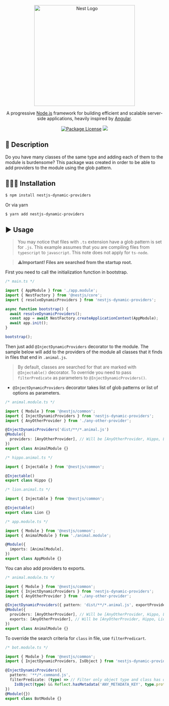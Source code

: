 <p align="center">
  <a href="http://nestjs.com/" target="blank"><img src="https://nestjs.com/img/logo_text.svg" width="320" alt="Nest Logo" /></a>
</p>

[travis-image]: https://api.travis-ci.org/nestjs/nest.svg?branch=master
[travis-url]: https://travis-ci.org/nestjs/nest
[linux-image]: https://img.shields.io/travis/nestjs/nest/master.svg?label=linux
[linux-url]: https://travis-ci.org/nestjs/nest

  <p align="center">A progressive <a href="http://nodejs.org" target="blank">Node.js</a> framework for building efficient and scalable server-side applications, heavily inspired by <a href="https://angular.io" target="blank">Angular</a>.</p>
    <p align="center">
<a href="https://github.com/fjodor-rybakov/discord-nestjs/blob/master/LICENSE"><img src="https://img.shields.io/npm/l/@nestjs/core.svg" alt="Package License" /></a>
  <a href="https://paypal.com/paypalme/fjodorrybakov"><img src="https://img.shields.io/badge/Donate-PayPal-dc3d53.svg"/></a>
</p>

## 🧾 Description

Do you have many classes of the same type and adding each of them to the module is burdensome?
This package was created in order to be able to add providers to the module using the glob pattern.

## 👨🏻‍💻 Installation <a name="Installation"></a>

```bash
$ npm install nestjs-dynamic-providers
```

Or via yarn

```bash
$ yarn add nestjs-dynamic-providers
```

## ▶️ Usage <a name="Usage"></a>

> You may notice that files with `.ts` extension have a glob pattern is set for `.js`. This example assumes that you are
> compiling files from `typescript` to `javascript`. This note does not apply for `ts-node`.

> ⚠️**Important! Files are searched from the startup root.**

First you need to call the initialization function in bootstrap.

```typescript
/* main.ts */

import { AppModule } from './app.module';
import { NestFactory } from '@nestjs/core';
import { resolveDynamicProviders } from 'nestjs-dynamic-providers';

async function bootstrap() {
  await resolveDynamicProviders();
  const app = await NestFactory.createApplicationContext(AppModule);
  await app.init();
}

bootstrap();
```

Then just add `@InjectDynamicProviders` decorator to the module. The sample below will add to the providers of the module
all classes that it finds in files that end in `.animal.js`.

> By default, classes are searched for that are marked with `@Injectable()` decorator.
> To override you need to pass `filterPredicate` as parameters to `@InjectDynamicProviders()`.

- `@InjectDynamicProviders` decorator takes list of glob patterns or list of options as parameters.

```typescript
/* animal.module.ts */

import { Module } from '@nestjs/common';
import { InjectDynamicProviders } from 'nestjs-dynamic-providers';
import { AnyOtherProvider } from './any-other-provider';

@InjectDynamicProviders('dist/**/*.animal.js')
@Module({
  providers: [AnyOtherProvider], // Will be [AnyOtherProvider, Hippo, Lion]
})
export class AnimalModule {}
```

```typescript
/* hippo.animal.ts */

import { Injectable } from '@nestjs/common';

@Injectable()
export class Hippo {}
```

```typescript
/* lion.animal.ts */

import { Injectable } from '@nestjs/common';

@Injectable()
export class Lion {}
```

```typescript
/* app.module.ts */

import { Module } from '@nestjs/common';
import { AnimalModule } from './animal.module';

@Module({
  imports: [AnimalModule],
})
export class AppModule {}
```

You can also add providers to exports.

```typescript
/* animal.module.ts */

import { Module } from '@nestjs/common';
import { InjectDynamicProviders } from 'nestjs-dynamic-providers';
import { AnyOtherProvider } from './any-other-provider';

@InjectDynamicProviders({ pattern: 'dist/**/*.animal.js', exportProviders: true })
@Module({
  providers: [AnyOtherProvider], // Will be [AnyOtherProvider, Hippo, Lion]
  exports: [AnyOtherProvider], // Will be [AnyOtherProvider, Hippo, Lion]
})
export class AnimalModule {}
```

To override the search criteria for `class` in file, use `filterPredicart`.

```typescript
/* bot.module.ts */

import { Module } from '@nestjs/common';
import { InjectDynamicProviders, IsObject } from 'nestjs-dynamic-providers';

@InjectDynamicProviders({
  pattern: '**/*.command.js',
  filterPredicate: (type) => // Filter only object type and class has decorator with metadata key `ANY_METADATA_KEY`
    IsObject(type) && Reflect.hasMetadata('ANY_METADATA_KEY', type.prototype),
})
@Module({})
export class BotModule {}
```
